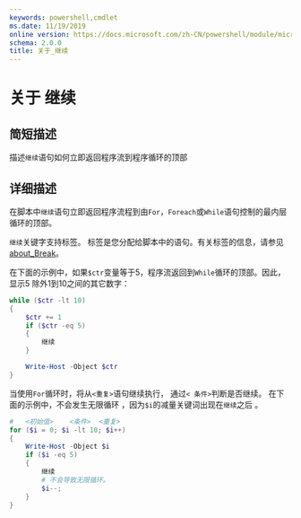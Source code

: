 ```yaml
---
keywords: powershell,cmdlet
ms.date: 11/19/2019
online version: https://docs.microsoft.com/zh-CN/powershell/module/microsoft.powershell.core/about/关于_继续?view=powershell-6&WT.mc_id=ps-gethelp
schema: 2.0.0
title: 关于_继续
---
```

# 关于 继续

## 简短描述

描述`继续`语句如何立即返回程序流到程序循环的顶部

## 详细描述

在脚本中`继续`语句立即返回程序流程到由`For`，`Foreach`或`While`语句控制的最内层循环的顶部。

`继续`关键字支持标签。 标签是您分配给脚本中的语句。有关标签的信息，请参见 [about_Break](https://docs.microsoft.com/zh-CN/powershell/module/microsoft.powershell.core/about/about_Break?view=powershell-6&WT.mc_id=ps-gethelp)。

在下面的示例中，如果`$ctr`变量等于5，程序流返回到`While`循环的顶部。因此，显示5 除外1到10之间的其它数字：

```powershell
while ($ctr -lt 10)
{
    $ctr += 1
    if ($ctr -eq 5)
    {
        继续
    }

    Write-Host -Object $ctr
}
```

当使用`For`循环时，将从`<重复>`语句继续执行，
 通过`< 条件>`判断是否继续。 在下面的示例中，不会发生无限循环
 ，因为`$i`的减量关键词出现在`继续`之后
 。

```powershell
#   <初始值>    <条件>  <重复>
for ($i = 0; $i -lt 10; $i++)
{
    Write-Host -Object $i
    if ($i -eq 5)
    {
        继续
        # 不会导致无限循环。
        $i--;
    }
}
```
